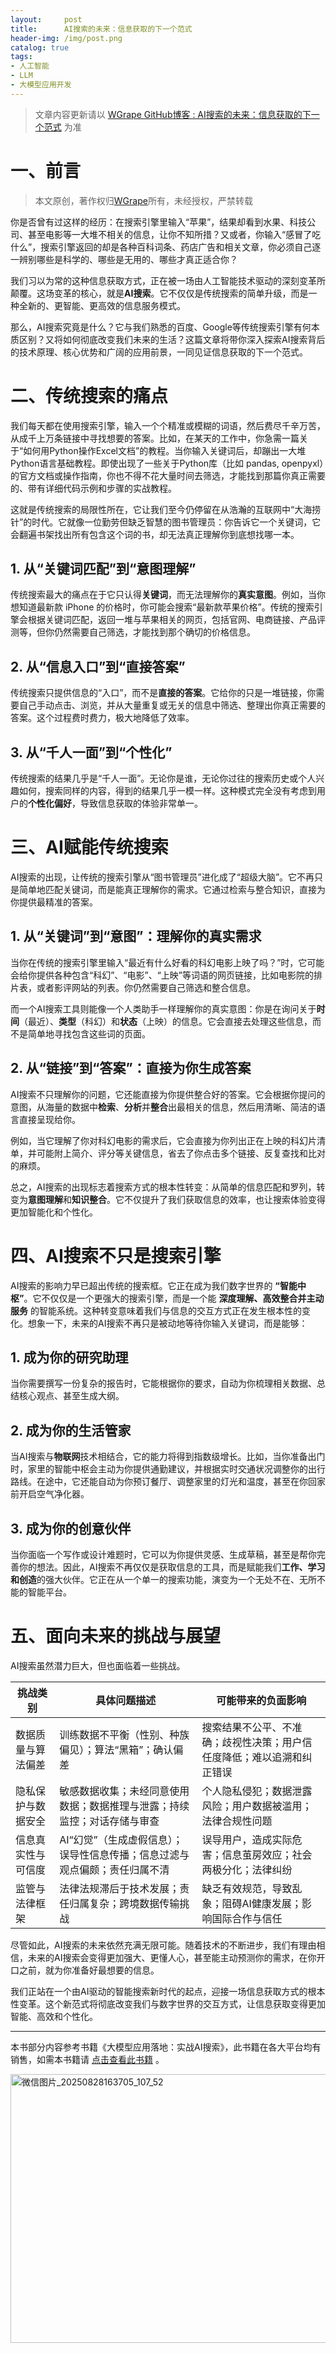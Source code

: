 ```yaml
---
layout:     post
title:      AI搜索的未来：信息获取的下一个范式
header-img: /img/post.png
catalog: true
tags:
- 人工智能
- LLM
- 大模型应用开发
---
```


> 文章内容更新请以 [WGrape GitHub博客 : AI搜索的未来：信息获取的下一个范式](https://github.com/WGrape/Blog/issues/282) 为准

# 一、前言

> 本文原创，著作权归[WGrape](https://github.com/WGrape)所有，未经授权，严禁转载

你是否曾有过这样的经历：在搜索引擎里输入“苹果”，结果却看到水果、科技公司、甚至电影等一大堆不相关的信息，让你不知所措？又或者，你输入“感冒了吃什么”，搜索引擎返回的却是各种百科词条、药店广告和相关文章，你必须自己逐一辨别哪些是科学的、哪些是无用的、哪些才真正适合你？

我们习以为常的这种信息获取方式，正在被一场由人工智能技术驱动的深刻变革所颠覆。这场变革的核心，就是**AI搜索**。它不仅仅是传统搜索的简单升级，而是一种全新的、更智能、更高效的信息服务模式。

那么，AI搜索究竟是什么？它与我们熟悉的百度、Google等传统搜索引擎有何本质区别？又将如何彻底改变我们未来的生活？这篇文章将带你深入探索AI搜索背后的技术原理、核心优势和广阔的应用前景，一同见证信息获取的下一个范式。

# 二、传统搜索的痛点

我们每天都在使用搜索引擎，输入一个个精准或模糊的词语，然后费尽千辛万苦，从成千上万条链接中寻找想要的答案。比如，在某天的工作中，你急需一篇关于“如何用Python操作Excel文档”的教程。当你输入关键词后，却蹦出一大堆Python语言基础教程。即使出现了一些关于Python库（比如 pandas, openpyxl）的官方文档或操作指南，你也不得不花大量时间去筛选，才能找到那篇你真正需要的、带有详细代码示例和步骤的实战教程。

这就是传统搜索的局限性所在，它让我们至今仍停留在从浩瀚的互联网中“大海捞针”的时代。它就像一位勤劳但缺乏智慧的图书管理员：你告诉它一个关键词，它会翻遍书架找出所有包含这个词的书，却无法真正理解你到底想找哪一本。

## 1. 从“关键词匹配”到“意图理解”

传统搜索最大的痛点在于它只认得**关键词**，而无法理解你的**真实意图**。例如，当你想知道最新款 iPhone 的价格时，你可能会搜索“最新款苹果价格”。传统的搜索引擎会根据关键词匹配，返回一堆与苹果相关的网页，包括官网、电商链接、产品评测等，但你仍然需要自己筛选，才能找到那个确切的价格信息。

## 2. 从“信息入口”到“直接答案”

传统搜索只提供信息的“入口”，而不是**直接的答案**。它给你的只是一堆链接，你需要自己手动点击、浏览，并从大量重复或无关的信息中筛选、整理出你真正需要的答案。这个过程费时费力，极大地降低了效率。

## 3. 从“千人一面”到“个性化”

传统搜索的结果几乎是“千人一面”。无论你是谁，无论你过往的搜索历史或个人兴趣如何，搜索同样的内容，得到的结果几乎一模一样。这种模式完全没有考虑到用户的**个性化偏好**，导致信息获取的体验非常单一。

# 三、AI赋能传统搜索

AI搜索的出现，让传统的搜索引擎从“图书管理员”进化成了“超级大脑”。它不再只是简单地匹配关键词，而是能真正理解你的需求。它通过检索与整合知识，直接为你提供最精准的答案。

## 1. 从“关键词”到“意图”：理解你的真实需求

当你在传统的搜索引擎里输入“最近有什么好看的科幻电影上映了吗？”时，它可能会给你提供各种包含“科幻”、“电影”、“上映”等词语的网页链接，比如电影院的排片表，或者影评网站的列表。你仍然需要自己筛选和整合信息。

而一个AI搜索工具则能像一个人类助手一样理解你的真实意图：你是在询问关于**时间**（最近）、**类型**（科幻）和**状态**（上映）的信息。它会直接去处理这些信息，而不是简单地寻找包含这些词的页面。

## 2. 从“链接”到“答案”：直接为你生成答案

AI搜索不只理解你的问题，它还能直接为你提供整合好的答案。它会根据你提问的意图，从海量的数据中**检索**、**分析**并**整合**出最相关的信息，然后用清晰、简洁的语言直接呈现给你。

例如，当它理解了你对科幻电影的需求后，它会直接为你列出正在上映的科幻片清单，并可能附上简介、评分等关键信息，省去了你点击多个链接、反复查找和比对的麻烦。

总之，AI搜索的出现标志着搜索方式的根本性转变：从简单的信息匹配和罗列，转变为**意图理解**和**知识整合**。它不仅提升了我们获取信息的效率，也让搜索体验变得更加智能化和个性化。

# 四、AI搜索不只是搜索引擎

AI搜索的影响力早已超出传统的搜索框。它正在成为我们数字世界的 **“智能中枢”**。它不仅仅是一个更强大的搜索引擎，而是一个能 **深度理解、高效整合并主动服务** 的智能系统。这种转变意味着我们与信息的交互方式正在发生根本性的变化。想象一下，未来的AI搜索不再只是被动地等待你输入关键词，而是能够：

## 1. 成为你的研究助理

当你需要撰写一份复杂的报告时，它能根据你的要求，自动为你梳理相关数据、总结核心观点、甚至生成大纲。

## 2. 成为你的生活管家

当AI搜索与**物联网**技术相结合，它的能力将得到指数级增长。比如，当你准备出门时，家里的智能中枢会主动为你提供通勤建议，并根据实时交通状况调整你的出行路线。在途中，它还能自动为你预订餐厅、调整家里的灯光和温度，甚至在你回家前开启空气净化器。

## 3. 成为你的创意伙伴

当你面临一个写作或设计难题时，它可以为你提供灵感、生成草稿，甚至是帮你完善你的想法。因此，AI搜索不再仅仅是获取信息的工具，而是赋能我们**工作、学习和创造**的强大伙伴。它正在从一个单一的搜索功能，演变为一个无处不在、无所不能的智能平台。

# 五、面向未来的挑战与展望

AI搜索虽然潜力巨大，但也面临着一些挑战。

| 挑战类别      | 具体问题描述                                  | 可能带来的负面影响                           |
| --------- | --------------------------------------- | ----------------------------------- |
| 数据质量与算法偏差 | 训练数据不平衡（性别、种族偏见）；算法“黑箱”；确认偏差            | 搜索结果不公平、不准确；歧视性决策；用户信任度降低；难以追溯和纠正错误 |
| 隐私保护与数据安全 | 敏感数据收集；未经同意使用数据；数据推理与泄露；持续监控；对话存储与审查    | 个人隐私侵犯；数据泄露风险；用户数据被滥用；法律合规性问题       |
| 信息真实性与可信度 | AI“幻觉”（生成虚假信息）；误导性信息传播；信息过滤与观点偏颇；责任归属不清 | 误导用户，造成实际危害；信息茧房效应；社会两极分化；法律纠纷      |
| 监管与法律框架   | 法律法规滞后于技术发展；责任归属复杂；跨境数据传输挑战             | 缺乏有效规范，导致乱象；阻碍AI健康发展；影响国际合作与信任      |

尽管如此，AI搜索的未来依然充满无限可能。随着技术的不断进步，我们有理由相信，未来的AI搜索会变得更加强大、更懂人心，甚至能主动预测你的需求，在你开口之前，就为你准备好最想要的信息。

我们正站在一个由AI驱动的智能搜索新时代的起点，迎接一场信息获取方式的根本性变革。这个新范式将彻底改变我们与数字世界的交互方式，让信息获取变得更加智能、高效和个性化。

***

本书部分内容参考书籍《大模型应用落地：实战AI搜索》，此书籍在各大平台均有销售，如需本书籍请 [点击查看此书籍](https://item.jd.com/10169208264077.html) 。

<img width="1512" height="430" alt="微信图片_20250828163705_107_52" src="https://github.com/user-attachments/assets/c81190bb-b571-4fe2-ad6d-2bf92b88da15" />
